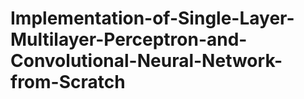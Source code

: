 # Implementation-of-Single-Layer-Multilayer-Perceptron-and-Convolutional-Neural-Network-from-Scratch